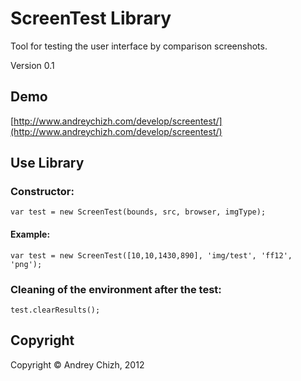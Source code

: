 # ScreenTest Library
Tool for testing the user interface by comparison screenshots.

Version 0.1

## Demo
[http://www.andreychizh.com/develop/screentest/](http://www.andreychizh.com/develop/screentest/)

## Use Library
### Constructor:

    var test = new ScreenTest(bounds, src, browser, imgType);

#### Example:

    var test = new ScreenTest([10,10,1430,890], 'img/test', 'ff12', 'png');
    
### Cleaning of the environment after the test: 
    test.clearResults();

## Copyright
Copyright © Andrey Chizh, 2012